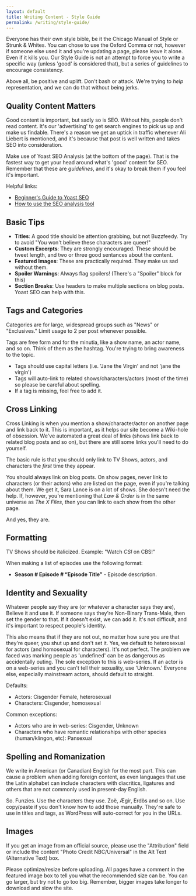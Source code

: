 ```yaml
---
layout: default
title: Writing Content - Style Guide
permalink: /writing/style-guide/
---
```


Everyone has their own style bible, be it the Chicago Manual of Style or Strunk & Whites. You can chose to use the Oxford Comma or not, however if someone else used it and you're updating a page, please leave it alone. Even if it kills you. Our Style Guide is not an attempt to force you to write a specific way (unless 'good' is considered that), but a series of guidelines to encourage consistency.

Above all, be positive and uplift. Don't bash or attack. We're trying to _help_ representation, and we can do that without being jerks.

## Quality Content Matters

Good content is important, but sadly so is SEO. Without hits, people don't read content. It's our 'advertising' to get search engines to pick us up and make us findable. There's a reason we get an uptick in traffic whenever Ali Liebert is mentioned, and it's because that post is well written and takes SEO into consideration.

Make use of Yoast SEO Analysis (at the bottom of the page). That is the fastest way to get your head around what's 'good' content for SEO. Remember that these are _guidelines_, and it's okay to break them if you feel it's important.

Helpful links:

* [Beginner's Guide to Yoast SEO](https://yoast.com/beginners-guide-yoast-seo/)
* [How to use the SEO analysis tool](https://yoast.com/use-content-analysis-yoast-seo/)

## Basic Tips

* **Titles**: A good title should be attention grabbing, but not Buzzfeedy. Try to avoid "You won't believe these characters are queer!"
* **Custom Excerpts**: They are strongly encouraged. These should be tweet length, and two or three good sentances about the content.
* **Featured Images**: These are practically required. They make us sad without them.
* **Spoiler Warnings**: Always flag spoilers! (There's a "Spoiler" block for this)
* **Section Breaks**: Use headers to make multiple sections on blog posts. Yoast SEO can help with this.

## Tags and Categories

Categories are for large, widespread groups such as "News" or "Exclusives." Limit usage to 2 per post whenever possible.

Tags are free form and for the minutia, like a show name, an actor name, and so on. Think of them as the hashtag. You're trying to bring awareness to the topic.

* Tags should use capital letters (i.e. 'Jane the Virgin' and not 'jane the virgin')
* Tags will auto-link to related shows/characters/actors (most of the time) so please be careful about spelling.
* If a tag is missing, feel free to add it.

## Cross Linking

Cross Linking is when you mention a show/character/actor on another page and link back to it. This is important, as it helps our site become a Wiki-hole of obsession. We've automated a great deal of links (shows link back to related blog posts and so on), but there are still some links you'll need to do yourself.

The basic rule is that you should only link to TV Shows, actors, and characters the _first_ time they appear.

You should always link on blog posts. On show pages, never link to characters (or their actors) who are listed on the page, even if you're talking about them. We get it, Sara Lance is on a lot of shows. She doesn't need the help. If, however, you're mentioning that _Law & Order_ is in the same universe as _The X Files_, then you can link to each show from the other page.

And yes, they are.

## Formatting

TV Shows should be italicized. Example: "Watch _CSI_ on CBS!"

When making a list of episodes use the following format:

* __Season # Episode # “Episode Title”__ - Episode description.

## Identity and Sexuality

Whatever people say they are (or whatever a character says they are), Believe it and use it. If someone says they're Non-Binary Trans-Male, then set the gender to that. If it doesn't exist, we can add it. It's not difficult, and it's important to respect people's identity.

This also means that if they are not out, no matter how sure you are that they're queer, you shut up and don't set it. Yes, we default to heterosexual for actors (and homosexual for characters). It's not perfect. The problem we faced was marking people as 'undefined' can be as dangerous as accidentally outing. The sole exception to this is web-series. If an actor is on a web-series and you can't tell their sexuality, use 'Unknown.' Everyone else, especially mainstream actors, should default to straight.

Defaults:

* Actors: Cisgender Female, heterosexual
* Characters: Cisgender, homosexual

Common exceptions:

* Actors who are in web-series: Cisgender, Unknown
* Characters who have romantic relationships with other species (human/klingon, etc): Pansexual

## Spelling and Romanization

We write in American (or Canadian) English for the most part. This can cause a problem when adding foreign content, as even languages that use the Latin alphabet can include characters with diacritics, ligatures and others that are not commonly used in present-day English.

So. Funzies. Use the characters they use. Zoë, Ægir, Erdös and so on. Use copy/paste if you don't know how to add those manually. They're safe to use in titles and tags, as WordPress will auto-correct for you in the URLs.

## Images

If you get an image from an official source, please use the "Attribution" field or include the content "Photo Credit NBC/Universal" in the Alt Text (Alternative Text) box.

Please optimize/resize before uploading. All pages have a comment in the featured image box to tell you what the recommended size can be. You can go larger, but try not to go too big. Remember, bigger images take longer to download and slow the site.
